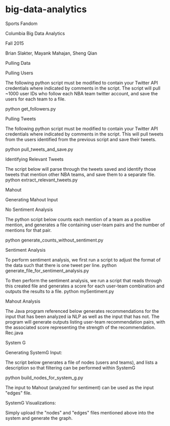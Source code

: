 # big-data-analytics

Sports Fandom

Columbia Big Data Analytics

Fall 2015

Brian Slakter, Mayank Mahajan, Sheng Qian

Pulling Data

Pulling Users

The following python script must be modified to contain your Twitter API credentials where indicated by comments in the script. The script will pull ~1000 user IDs who follow each NBA team twitter account, and save the users for each team to a file.

python get_followers.py

Pulling Tweets

The following python script must be modified to contain your Twitter API credentials where indicated by comments in the script. This will pull tweets from the users identified from the previous script and save their tweets.

python pull_tweets_and_save.py

Identifying Relevant Tweets

The script below will parse through the tweets saved and identify those tweets that mention other NBA teams, and save them to a separate file.
python extract_relevant_tweets.py

Mahout

Generating Mahout Input

No Sentiment Analysis

The python script below counts each mention of a team as a positive mention, and generates a file containing user-team pairs and the number of mentions for that pair.

python generate_counts_without_sentiment.py

Sentiment Analysis

To perform sentiment analysis, we first run a script to adjust the format of the data such that there is one tweet per line. python generate_file_for_sentiment_analysis.py

To then perform the sentiment analysis, we run a script that reads through this created file and generates a score for each user-team combination and outputs the results to a file. python mySentiment.py

Mahout Analysis

The Java program referenced below generates recommendations for the input that has been analyzed ia NLP as well as the input that has not. The program will generate outputs listing user-team recommendation pairs, with the associated score representing the strength of the recommendation.
Rec.java

System G

Generating SystemG Input:

The script below generates a file of nodes (users and teams), and lists a description so that filtering can be performed within SystemG

python build_nodes_for_system_g.py

The input to Mahout (analyzed for sentiment) can be used as the input "edges" file.

SystemG Visualizations:

Simply upload the "nodes" and "edges" files mentioned above into the system and generate the graph.
